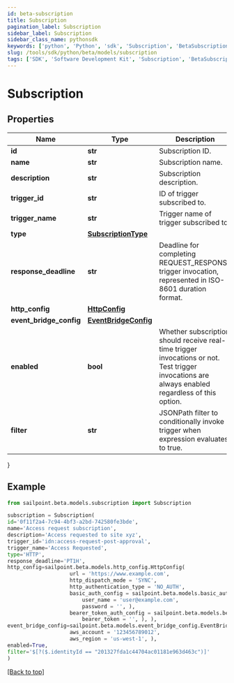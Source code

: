 ```yaml
---
id: beta-subscription
title: Subscription
pagination_label: Subscription
sidebar_label: Subscription
sidebar_class_name: pythonsdk
keywords: ['python', 'Python', 'sdk', 'Subscription', 'BetaSubscription'] 
slug: /tools/sdk/python/beta/models/subscription
tags: ['SDK', 'Software Development Kit', 'Subscription', 'BetaSubscription']
---
```


# Subscription


## Properties

Name | Type | Description | Notes
------------ | ------------- | ------------- | -------------
**id** | **str** | Subscription ID. | [required]
**name** | **str** | Subscription name. | [required]
**description** | **str** | Subscription description. | [optional] 
**trigger_id** | **str** | ID of trigger subscribed to. | [required]
**trigger_name** | **str** | Trigger name of trigger subscribed to. | [required]
**type** | [**SubscriptionType**](subscription-type) |  | [required]
**response_deadline** | **str** | Deadline for completing REQUEST_RESPONSE trigger invocation, represented in ISO-8601 duration format. | [optional] [default to 'PT1H']
**http_config** | [**HttpConfig**](http-config) |  | [optional] 
**event_bridge_config** | [**EventBridgeConfig**](event-bridge-config) |  | [optional] 
**enabled** | **bool** | Whether subscription should receive real-time trigger invocations or not. Test trigger invocations are always enabled regardless of this option. | [required][default to True]
**filter** | **str** | JSONPath filter to conditionally invoke trigger when expression evaluates to true. | [optional] 
}

## Example

```python
from sailpoint.beta.models.subscription import Subscription

subscription = Subscription(
id='0f11f2a4-7c94-4bf3-a2bd-742580fe3bde',
name='Access request subscription',
description='Access requested to site xyz',
trigger_id='idn:access-request-post-approval',
trigger_name='Access Requested',
type='HTTP',
response_deadline='PT1H',
http_config=sailpoint.beta.models.http_config.HttpConfig(
                    url = 'https://www.example.com', 
                    http_dispatch_mode = 'SYNC', 
                    http_authentication_type = 'NO_AUTH', 
                    basic_auth_config = sailpoint.beta.models.basic_auth_config.BasicAuthConfig(
                        user_name = 'user@example.com', 
                        password = '', ), 
                    bearer_token_auth_config = sailpoint.beta.models.bearer_token_auth_config.BearerTokenAuthConfig(
                        bearer_token = '', ), ),
event_bridge_config=sailpoint.beta.models.event_bridge_config.EventBridgeConfig(
                    aws_account = '123456789012', 
                    aws_region = 'us-west-1', ),
enabled=True,
filter='$[?($.identityId == "201327fda1c44704ac01181e963d463c")]'
)

```
[[Back to top]](#) 

